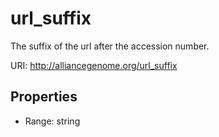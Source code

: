 # url_suffix

The suffix of the url after the accession number.

URI: http://alliancegenome.org/url_suffix



<!-- no inheritance hierarchy -->


## Properties

 * Range: string



